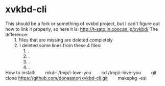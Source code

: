# xvkbd-cli
This should be a fork or something of xvkbd project, but I can't figure out how to link it properly, so here it is: http://t-sato.in.coocan.jp/xvkbd/
The difference:<br>
&emsp;&emsp;1. Files that are missing are deleted completely<br>
&emsp;&emsp;2. I deleted some lines from these 4 files:<br>
&emsp;&emsp;&emsp;&emsp;1.  .<br>
&emsp;&emsp;&emsp;&emsp;2.  .<br>
&emsp;&emsp;&emsp;&emsp;3.  .<br>
&emsp;&emsp;&emsp;&emsp;4.  .<br>
How to install:
&emsp;&emsp;mkdir /tmp/i-love-you
&emsp;&emsp;cd /tmp/i-love-you
&emsp;&emsp;git clone https://github.com/donaastor/xvkbd-cli.git
&emsp;&emsp;makepkg -esi
